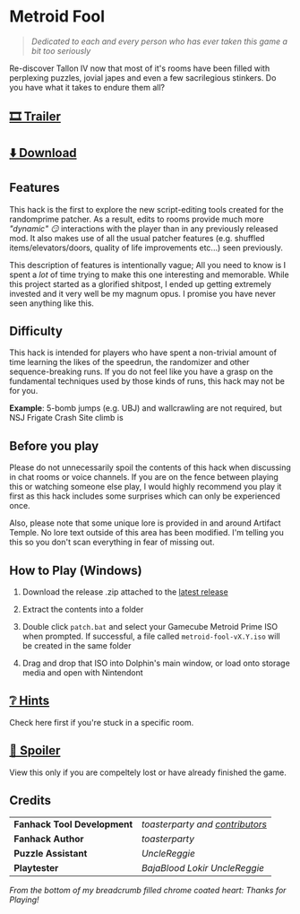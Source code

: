 # Metroid Fool

> *Dedicated to each and every person who has ever taken this game a bit too seriously*

Re-discover Tallon IV now that most of it's rooms have been filled with perplexing puzzles, jovial japes and even a few sacrilegious stinkers. Do you have what it takes to endure them all?

## [🎞️ Trailer](https://youtu.be/gRhfCjEgMKI)

## [⬇️ Download](https://github.com/toasterparty/metroid-fool/releases)

## Features

This hack is the first to explore the new script-editing tools created for the randomprime patcher. As a result, edits to rooms provide much more *"dynamic" 😏* interactions with the player than in any previously released mod. It also makes use of all the usual patcher features (e.g. shuffled items/elevators/doors, quality of life improvements etc...) seen previously.

This description of features is intentionally vague; All you need to know is I spent a *lot* of time trying to make this one interesting and memorable. While this project started as a glorified shitpost, I ended up getting extremely invested and it very well be my magnum opus. I promise you have never seen anything like this.

## Difficulty

This hack is intended for players who have spent a non-trivial amount of time learning the likes of the speedrun, the randomizer and other sequence-breaking runs. If you do not feel like you have a grasp on the fundamental techniques used by those kinds of runs, this hack may not be for you.

**Example**: 5-bomb jumps (e.g. UBJ) and wallcrawling are not required, but NSJ Frigate Crash Site climb is

## Before you play

Please do not unnecessarily spoil the contents of this hack when discussing in chat rooms or voice channels. If you are on the fence between playing this or watching someone else play, I would highly recommend you play it first as this hack includes some surprises which can only be experienced once.

Also, please note that some unique lore is provided in and around Artifact Temple. No lore text outside of this area has been modified. I'm telling you this so you don't scan everything in fear of missing out.

## How to Play (Windows)

1. Download the release .zip attached to the [latest release](https://github.com/toasterparty/metroid-fool/releases)

2. Extract the contents into a folder

3. Double click `patch.bat` and select your Gamecube Metroid Prime ISO when prompted. If successful, a file called `metroid-fool-vX.Y.iso` will be created in the same folder

4. Drag and drop that ISO into Dolphin's main window, or load onto storage media and open with Nintendont

## [❔ Hints](./hints.md)

Check here first if you're stuck in a specific room.

## [🙈 Spoiler](./spoiler.md)

View this only if you are compeltely lost or have already finished the game.

## Credits
|  |  |
-------|------------------
| **Fanhack Tool Development** | *toasterparty and [contributors](https://github.com/randovania/randomprime/graphs/contributors)* |
| **Fanhack Author** | *toasterparty* |
| **Puzzle Assistant** | *UncleReggie* |
| **Playtester** | *BajaBlood Lokir UncleReggie* |

*From the bottom of my breadcrumb filled chrome coated heart: Thanks for Playing!*
